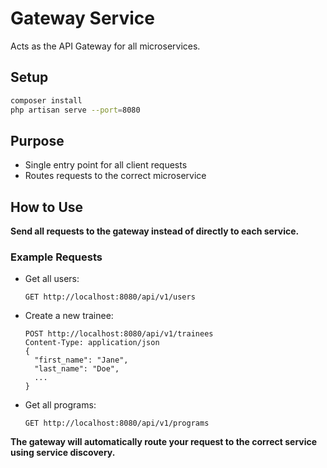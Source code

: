 # Gateway Service

Acts as the API Gateway for all microservices.

## Setup
```bash
composer install
php artisan serve --port=8080
```

## Purpose
- Single entry point for all client requests
- Routes requests to the correct microservice

## How to Use

**Send all requests to the gateway instead of directly to each service.**

### Example Requests

- Get all users:
  ```http
  GET http://localhost:8080/api/v1/users
  ```
- Create a new trainee:
  ```http
  POST http://localhost:8080/api/v1/trainees
  Content-Type: application/json
  {
    "first_name": "Jane",
    "last_name": "Doe",
    ...
  }
  ```
- Get all programs:
  ```http
  GET http://localhost:8080/api/v1/programs
  ```

**The gateway will automatically route your request to the correct service using service discovery.**
